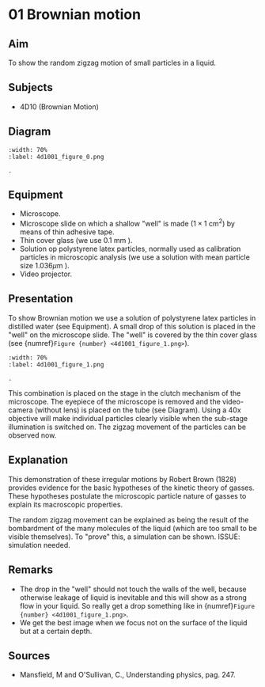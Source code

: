 # 01 Brownian motion 
    
  
## Aim   
 To show the random zigzag motion of small particles in a liquid.    
  
## Subjects   
* 4D10 (Brownian Motion)   

## Diagram
   
```{figure} figures/figure_0.png  
:width: 70%  
:label: 4d1001_figure_0.png  

. 
```
     
  
## Equipment   
- Microscope.
- Microscope slide on which a shallow "well" is made $\left(1 \times 1 \mathrm{~cm}^{2}\right)$ by means of thin adhesive tape.
- Thin cover glass (we use $0.1 \mathrm{~mm}$ ).
- Solution op polystyrene latex particles, normally used as calibration particles in microscopic analysis (we use a solution with mean particle size $1.036 \mu \mathrm{m}$ ).
- Video projector. 

## Presentation   
To show Brownian motion we use a solution of polystyrene latex particles in distilled water (see Equipment). A small drop of this solution is placed in the "well" on the microscope slide. The "well" is covered by the thin cover glass (see {numref}`Figure {number} <4d1001_figure_1.png>`).  
```{figure} figures/figure_1.png  
:width: 70%  
:label: 4d1001_figure_1.png  

. 
```

This combination is placed on the stage in the clutch mechanism of the microscope. The eyepiece of the microscope is removed and the video-camera (without lens) is placed on the tube (see Diagram). Using a 40x objective will make individual particles clearly visible when the sub-stage illumination is switched on. The zigzag movement of the particles can be observed now.
  
## Explanation   
 This demonstration of these irregular motions by Robert Brown (1828) provides evidence for the basic hypotheses of the kinetic theory of gasses. These hypotheses postulate the microscopic particle nature of gasses to explain its macroscopic properties.

The random zigzag movement can be explained as being the result of the bombardment of the many molecules of the liquid (which are too small to be visible themselves). To "prove" this, a simulation can be shown. ISSUE: simulation needed.


  
## Remarks
 *  The drop in the "well" should not touch the walls of the well, because otherwise leakage of liquid is inevitable and this will show as a strong flow in your liquid. So really get a drop something like in {numref}`Figure {number} <4d1001_figure_1.png>`. 
 *  We get the best image when we focus not on the surface of the liquid but at a certain depth.
   
  
## Sources
 *  Mansfield, M and O'Sullivan, C., Understanding physics, pag. 247.
  